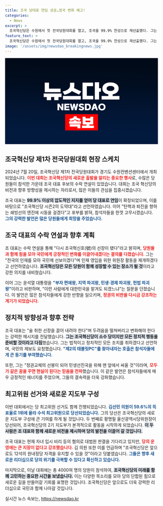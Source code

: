 ```yaml
---
title: 조국 당대표 연임 성공…정국 변화 예고!
categories:
  - News
excerpt: >
  조국혁신당은 수원에서 첫 전국당원대회를 열고, 조국을 99.9% 찬성으로 재선출했다. 그는 윤석열 대통령을 강력히 비판하며 탄핵을 위한 준비에 나설 것이라고 선언해, 정치권에 파란을 예고하고 있다!
feature_text: >
  조국혁신당은 수원에서 첫 전국당원대회를 열고, 조국을 99.9% 찬성으로 재선출했다. 그는 윤석열 대통령을 강력히 비판하며 탄핵을 위한 준비에 나설 것이라고 선언해, 정치권에 파란을 예고하고 있다!
image: '/assets/img/newsdao_breakingnews.jpg'
---
```


<p><img src="/assets/img/newsdao_breakingnews.jpg" alt="pcversion 속보" /></p>

<h2 data-ke-size="size26">조국혁신당 제1차 전국당원대회 현장 스케치</h2>

<p data-ke-size="size16">2024년 7월 20일, 조국혁신당 제1차 전국당원대회가 경기도 수원컨벤션센터에서 개최되었습니다. <b><span style="color: #ee2323;">이번 대회는 조국혁신당의 새로운 출발을 알리는 중요한 행사</span></b>로, 수많은 당원들이 참석한 가운데 조국 대표 후보의 수락 연설이 있었습니다. 대회는 조국 혁신당의 비전과 향후 방향성을 제시하는 자리로서, 많은 이들의 관심을 집중시켰습니다.</p>

<p data-ke-size="size16">조국 대표는 <b><span style="background-color: #21538527;">99.9% 이상의 압도적인 지지를 얻어 당 대표로 연임</span></b>이 확정되었으며, 이를 바탕으로 "조국혁신당 시즌2의 도약대"라고 선언하였습니다. 이어 "탄핵과 퇴진을 향하는 쇄빙선의 엔진에 시동을 걸겠다"고 포부를 밝혀, 참석자들을 한껏 고무시켰습니다. <b><span style="color: #1a5490;">그의 강력한 발언은 많은 당원들에게 희망을 주었습니다.</span></b></p>

<h2 data-ke-size="size26">조국 대표의 수락 연설과 향후 계획</h2>

<p data-ke-size="size16">조 대표는 수락 연설을 통해 "다시 조국혁신호(號)의 선장이 됐다"라고 밝히며, <b><span style="color: #ee2323;">당원들과 함께 힘을 모아 국민에게 긍정적인 변화를 이끌어내겠다는 결의를 다졌습니다.</span></b> 그는 "전국의 인재를 모아 국민께 선보이겠다"며 인재 영입을 위한 위원장 활동을 재개하겠다고 선언하였습니다. <b><span style="background-color: #21538527;">조국혁신당은 모든 당원이 함께 성장할 수 있는 장소가 될 것</span></b>이라고 강한 의지를 내비쳤습니다.</p>

<p data-ke-size="size16">이어 그는 윤석열 대통령을 <b><span style="color: #1a5490;">"부자 편애왕, 지역 파괴왕, 민생·경제 파괴왕, 헌법 파괴왕"</span></b>이라고 비판하며, "이런 사람에게 대한민국을 맡겨도 되겠느냐"는 질문을 던졌습니다. 이 발언은 많은 참석자들에게 강한 반향을 일으키며, <b><span style="color: #ee2323;">정권의 비판을 다시금 강조하는 계기가 되었습니다.</span></b></p>

<h2 data-ke-size="size26">정치적 방향성과 향후 전략</h2>

<p data-ke-size="size16">조국 대표는 "술 취한 선장을 끌어 내려야 한다"며 두려움을 떨쳐버리고 변화해야 한다는 강력한 메시지를 전달했습니다. <b><span style="background-color: #21538527;">그는 조국혁신당이 소수 당이지만 모든 정치적 행동을 준비할 것이라고 다짐</span></b>했습니다. 그는 법적이고 정치적인 모든 조치를 취하겠다고 선언하며, 국민의 제보도 요청했습니다. <b><span style="color: #1a5490;">"제2의 태블릿PC"를 찾아내자는 호출은 참석자들에게 큰 동기를 부여했습니다.</span></b></p>

<p data-ke-size="size16">또한, 그는 "정권교체의 선봉이 되어 민생선진국을 위해 맨 앞에서 싸울 것"이라며, <b><span style="color: #ee2323;">모두가 같은 꿈을 꾸면 현실이 된다는 믿음을 전파</span></b>했습니다. 이 같은 발언은 참석자들에게 매우 긍정적인 에너지를 주었으며, 그들의 결속력을 더욱 강화했습니다.</p>

<h2 data-ke-size="size26">최고위원 선거와 새로운 지도부 구성</h2>

<p data-ke-size="size16">이번 대회에서는 당 최고위원 선거도 함께 진행되었습니다. <b><span style="color: #1a5490;">김선민 의원이 59.6%의 득표율로 1위에 올라 수석 최고위원으로 당선되었습니다.</span></b> 그의 당선은 조국혁신당의 새로운 지도부 구성에 큰 기여를 하게 될 것입니다. 두 번째로 황명필 울산광역시당위원장이 당선되어, 조국혁신당의 2기 지도부가 본격적으로 활동을 시작하게 되었습니다. <b><span style="background-color: #21538527;">이 두 사람은 조 대표와 함께 새로운 비전을 제시하며 당의 발전을 이끌어 갈 것입니다.</span></b></p>

<p data-ke-size="size16">조국 대표는 현재 자녀 입시 비리 등의 혐의로 대법원 판결을 기다리고 있지만, <b><span style="color: #ee2323;">당의 운영에는 큰 지장이 없다고 강조했습니다.</span></b> 김 의원 또한 이를 언급하며 "조국혁신당은 앞으로도 12석의 원내정당 자격을 유지할 수 있을 것"이라고 덧붙였습니다. <b><span style="color: #1a5490;">그들은 향후 새로운 리더십으로 당의 위기를 극복할 수 있다고 확신하고 있습니다.</span></b></p>

<p data-ke-size="size16">마지막으로, 이날 대회에는 총 4000여 명의 당원이 참석하여, <b><span style="background-color: #21538527;">조국혁신당의 미래를 함께 고민하는 중요한 시간을 보냈습니다.</span></b> 이는 다양한 목소리를 모아 당의 단합된 힘으로 새로운 길을 만들어갈 기회를 표명한 것입니다. 조국혁신당은 앞으로도 더욱 강력한 리더십으로 국민과 함께 나아갈 것입니다.</p>
실시간 뉴스 속보는, <a href="https://newsdao.kr" rel="dofollow">https://newsdao.kr</a>


